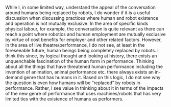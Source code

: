 While I, in some limited way, understand the appeal of the conversation around humans being replaced by robots, I do wonder if it is a useful discussion when discussing practices where human and robot existence and operation is not mutually exclusive. In the area of specific kinds physical labour, for example, the conversation is quite relevant as there can reach a point where robotics and human employment are mutually exclusive by virtue of cost benefits for employer and other related factors. However, in the area of live theatre/performance, I do not see, at least in the foreseeable future, human beings being completely replaced by robots. I think this since, by logical thought and looking at history, there exists an unquenchable fascination of the human form in performance. Thinking about all the things that have threatened human performance including the invention of animation, animal performance etc. there always exists an in-demand genre that has humans in it. Based on this logic, I do not see why the question is even how humans will be “replaced” by robots in performance. Rather, I see value in thinking about it in terms of the impacts of the new genre of performance that uses machines/robots that has very limited ties with the existence of humans as performers.
